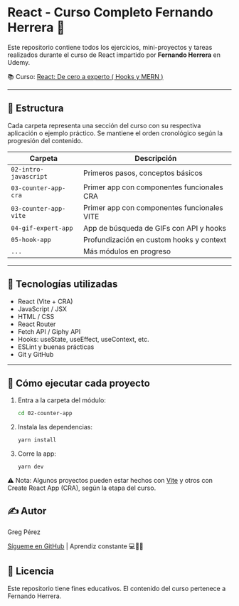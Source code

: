 # React - Curso Completo Fernando Herrera 🎯

Este repositorio contiene todos los ejercicios, mini-proyectos y tareas realizados durante el curso de React impartido por **Fernando Herrera** en Udemy.

📚 Curso: [React: De cero a experto ( Hooks y MERN )](https://www.udemy.com/course/react-cero-experto/)

---

## 🧭 Estructura

Cada carpeta representa una sección del curso con su respectiva aplicación o ejemplo práctico. Se mantiene el orden cronológico según la progresión del contenido.

| Carpeta                   | Descripción                              |
|---------------------------|------------------------------------------|
| `02-intro-javascript`     | Primeros pasos, conceptos básicos        |
| `03-counter-app-cra`      | Primer app con componentes funcionales CRA   |
| `03-counter-app-vite`     | Primer app con componentes funcionales VITE   |
| `04-gif-expert-app`       | App de búsqueda de GIFs con API y hooks  |
| `05-hook-app`             | Profundización en custom hooks y context |
| `...`                     | Más módulos en progreso                  |

---

## 🔧 Tecnologías utilizadas

- React (Vite + CRA)
- JavaScript / JSX
- HTML / CSS
- React Router
- Fetch API / Giphy API
- Hooks: useState, useEffect, useContext, etc.
- ESLint y buenas prácticas
- Git y GitHub

---

## 🚀 Cómo ejecutar cada proyecto

1. Entra a la carpeta del módulo:
   ```bash
   cd 02-counter-app

2. Instala las dependencias:
    ```bash
    yarn install

3. Corre la app:
    ```bash
    yarn dev
    
⚠️ Nota: Algunos proyectos pueden estar hechos con [Vite](https://vite.dev/) y otros con Create React App (CRA), según la etapa del curso.

## ✍️ Autor
Greg Pérez

[Sígueme en GitHub](https://github.com/gregperez) | Aprendiz constante 💻🚴‍♂️

## 📌 Licencia
Este repositorio tiene fines educativos. El contenido del curso pertenece a Fernando Herrera.